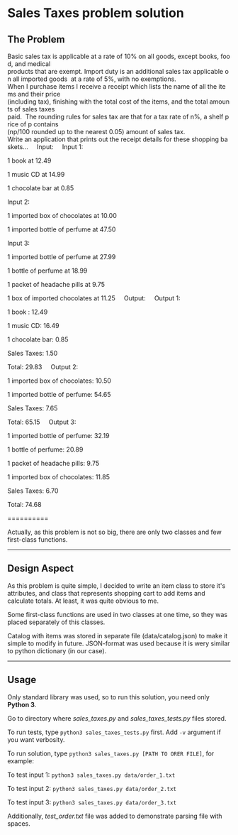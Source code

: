 # Sales Taxes problem solution

The Problem
---

Basic sales tax is applicable at a rate of 10% on all goods, except books, food, and medical 
products that are exempt. Import duty is an additional sales tax applicable on all imported goods 
at a rate of 5%, with no exemptions. 
  
When I purchase items I receive a receipt which lists the name of all the items and their price 
(including tax), finishing with the total cost of the items, and the total amounts of sales taxes 
paid.  The rounding rules for sales tax are that for a tax rate of n%, a shelf price of p contains 
(np/100 rounded up to the nearest 0.05) amount of sales tax. 
  
Write an application that prints out the receipt details for these shopping baskets... 
  
Input: 
  
Input 1: 

1 book at 12.49 

1 music CD at 14.99 

1 chocolate bar at 0.85 
  

Input 2: 

1 imported box of chocolates at 10.00 

1 imported bottle of perfume at 47.50 
  

Input 3: 

1 imported bottle of perfume at 27.99 

1 bottle of perfume at 18.99 

1 packet of headache pills at 9.75 

1 box of imported chocolates at 11.25 
  
Output: 
  
Output 1: 

1 book : 12.49 

1 music CD: 16.49 

1 chocolate bar: 0.85 

Sales Taxes: 1.50 

Total: 29.83 
  
Output 2: 

1 imported box of chocolates: 10.50 

1 imported bottle of perfume: 54.65 

Sales Taxes: 7.65 

Total: 65.15 
  
Output 3: 

1 imported bottle of perfume: 32.19 

1 bottle of perfume: 20.89 

1 packet of headache pills: 9.75 

1 imported box of chocolates: 11.85 

Sales Taxes: 6.70 

Total: 74.68 

========== 


Actually, as this problem is  not so big, there are only two classes and few first-class functions.
___

Design Aspect
---
As this problem is quite simple, I decided to write an item class to store it's attributes, and class that represents shopping cart to add items and calculate totals. At least, it was quite obvious to me.

Some first-class functions are used in two classes at one time, so they was placed separately of this classes.

Catalog with items was stored in separate file (data/catalog.json) to make it simple to modify in future. JSON-format was used because it is wery similar to python dictionary (in our case).
___

Usage
---
Only standard library was used, so to run this solution, you need only **Python 3**.

Go to directory where *sales_taxes.py* and *sales_taxes_tests.py* files stored.

To run tests, type ```python3 sales_taxes_tests.py``` first. Add ```-v``` argument if you want verbosity.

To run solution, type ```python3 sales_taxes.py [PATH TO ORER FILE]```, for example:

To test input 1: ```python3 sales_taxes.py data/order_1.txt```

To test input 2: ```python3 sales_taxes.py data/order_2.txt```

To test input 3: ```python3 sales_taxes.py data/order_3.txt```

Additionally, *test_order.txt* file was added to demonstrate parsing file with spaces.
